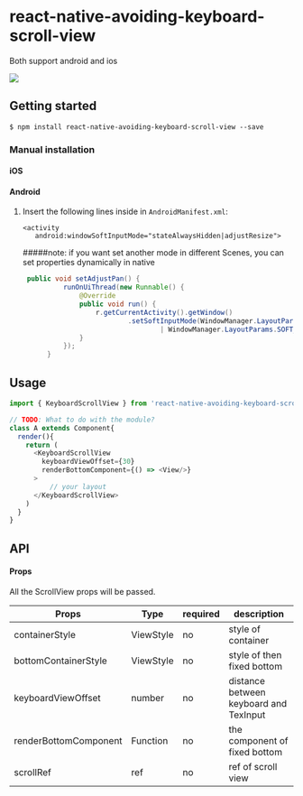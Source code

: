 
# react-native-avoiding-keyboard-scroll-view

Both support android and ios

![](https://s1.ax1x.com/2020/06/12/tLHpuj.gif)


## Getting started

`$ npm install react-native-avoiding-keyboard-scroll-view --save`

### Manual installation

#### iOS

#### Android
  	
1. Insert the following lines inside in `AndroidManifest.xml`:
  	```
    <activity
       android:windowSoftInputMode="stateAlwaysHidden|adjustResize">
  	```
  	#####note:
  	if you want set another mode in different Scenes, you can set properties dynamically in native
  	```java
  	 public void setAdjustPan() {
              runOnUiThread(new Runnable() {
                  @Override
                  public void run() {
                      r.getCurrentActivity().getWindow()
                              .setSoftInputMode(WindowManager.LayoutParams.SOFT_INPUT_STATE_ALWAYS_HIDDEN
                                      | WindowManager.LayoutParams.SOFT_INPUT_ADJUST_PAN);
                  }
              });
          }
    ```



## Usage
```javascript
import { KeyboardScrollView } from 'react-native-avoiding-keyboard-scroll-view'

// TODO: What to do with the module?
class A extends Component{
  render(){
    return (
      <KeyboardScrollView
        keyboardViewOffset={30}
        renderBottomComponent={() => <View/>}
      >
          // your layout
      </KeyboardScrollView>
    )
  }
}
```

## API
#### Props 

All the ScrollView props will be passed.

| Props                 | Type      | required | description                            |
| --------------------- | --------- | -------- | -------------------------------------- |
| containerStyle        | ViewStyle | no       | style of container                     |
| bottomContainerStyle  | ViewStyle | no       | style of  then fixed bottom            |
| keyboardViewOffset    | number    | no       | distance between keyboard and TexInput |
| renderBottomComponent | Function  | no       | the component of fixed bottom          |
| scrollRef             | ref       | no       | ref of scroll view                     |
  
